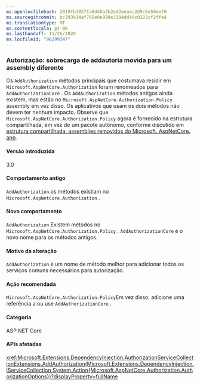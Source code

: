 ```yaml
---
ms.openlocfilehash: 2819fb3857fa6d40a2b2e42eeaec2d9c6e50eef0
ms.sourcegitcommit: bc293b14af795e0e999e3304dd40c0222cf2ffe4
ms.translationtype: MT
ms.contentlocale: pt-BR
ms.lasthandoff: 11/26/2020
ms.locfileid: "96299347"
---
```

### <a name="authorization-addauthorization-overload-moved-to-different-assembly"></a>Autorização: sobrecarga de addautoria movida para um assembly diferente

Os `AddAuthorization` métodos principais que costumava residir em `Microsoft.AspNetCore.Authorization` foram renomeados para `AddAuthorizationCore` . Os `AddAuthorization` métodos antigos ainda existem, mas estão no `Microsoft.AspNetCore.Authorization.Policy` assembly em vez disso. Os aplicativos que usam os dois métodos não devem ter nenhum impacto. Observe que `Microsoft.AspNetCore.Authorization.Policy` agora é fornecido na estrutura compartilhada, em vez de um pacote autônomo, conforme discutido em [estrutura compartilhada: assemblies removidos do Microsoft. AspNetCore. app](#shared-framework-assemblies-removed-from-microsoftaspnetcoreapp).

#### <a name="version-introduced"></a>Versão introduzida

3.0

#### <a name="old-behavior"></a>Comportamento antigo

`AddAuthorization` os métodos existiam no `Microsoft.AspNetCore.Authorization` .

#### <a name="new-behavior"></a>Novo comportamento

`AddAuthorization` Existem métodos no `Microsoft.AspNetCore.Authorization.Policy` . `AddAuthorizationCore` é o novo nome para os métodos antigos.

#### <a name="reason-for-change"></a>Motivo da alteração

`AddAuthorization` é um nome de método melhor para adicionar todos os serviços comuns necessários para autorização.

#### <a name="recommended-action"></a>Ação recomendada

`Microsoft.AspNetCore.Authorization.Policy`Em vez disso, adicione uma referência a ou use `AddAuthorizationCore` .

#### <a name="category"></a>Categoria

ASP.NET Core

#### <a name="affected-apis"></a>APIs afetadas

<xref:Microsoft.Extensions.DependencyInjection.AuthorizationServiceCollectionExtensions.AddAuthorization(Microsoft.Extensions.DependencyInjection.IServiceCollection,System.Action{Microsoft.AspNetCore.Authorization.AuthorizationOptions})?displayProperty=fullName>

<!--

#### Affected APIs

`M:Microsoft.Extensions.DependencyInjection.AuthorizationServiceCollectionExtensions.AddAuthorization(Microsoft.Extensions.DependencyInjection.IServiceCollection,System.Action{Microsoft.AspNetCore.Authorization.AuthorizationOptions})`

-->

